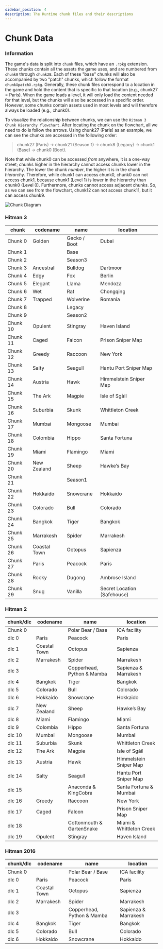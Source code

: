 ```yaml
---
sidebar_position: 4
description: The Runtime chunk files and their descriptions
---
```


# Chunk Data

### Information

The game's data is split into `chunk` files, which have an `.rpkg` extension. These chunks contain all the assets the game uses, and are numbered from `chunk0` through `chunk28`. Each of these "base" chunks will also be accompanied by two "patch" chunks, which follow the format `chunkXpatchX.rpkg`. Generally, these chunk files correspond to a location in the game and hold the content that is specific to that location (e.g., chunk27 = Paris). When the game loads a level, it will only load the content needed for that level, but the chunks will also be accessed in a specific order. However, some chunks contain assets used in most levels and will therefore always be loaded (e.g., chunk0).

To visualize the relationship between chunks, we can use the `Hitman 3 Chunk Hierarchy flowchart`. After locating the chunk on the flowchart, all we need to do is follow the arrows. Using chunk27 (Paris) as an example, we can see the chunks are accessed in the following order:

> chunk27 (Paris) -> chunk21 (Season 1) -> chunk8 (Legacy) -> chunk1 (Base) -> chunk0 (Boot).

Note that while chunk0 can be accessed _from_ anywhere, it is a one-way street; chunks higher in the hierarchy cannot access chunks lower in the hierarchy. The lower the chunk _number_, the higher it is in the chunk _hierarchy_. Therefore, while chunk1 can access chunk0, chunk0 can not access chunk1, because chunk1 (Level 1) is lower in the hierarchy than chunk0 (Level 0). Furthermore, chunks cannot access adjacent chunks. So, as we can see from the flowchart, chunk12 can not access chunk11, but it can access chunk9.

![Chunk Diagram](pathname:///media/chunkdata/chunk_data_diagram.svg)

### Hitman 3

| chunk    | codename     | name         | location                    |
| -------- | ------------ | ------------ | --------------------------- |
| Chunk 0  | Golden       | Gecko / Boot | Dubai                       |
| Chunk 1  |              | Base         |                             |
| Chunk 2  |              | Season3      |                             |
| Chunk 3  | Ancestral    | Bulldog      | Dartmoor                    |
| Chunk 4  | Edgy         | Fox          | Berlin                      |
| Chunk 5  | Elegant      | Llama        | Mendoza                     |
| Chunk 6  | Wet          | Rat          | Chongqing                   |
| Chunk 7  | Trapped      | Wolverine    | Romania                     |
| Chunk 8  |              | Legacy       |                             |
| Chunk 9  |              | Season2      |                             |
| Chunk 10 | Opulent      | Stingray     | Haven Island                |
| Chunk 11 | Caged        | Falcon       | Prison Sniper Map           |
| Chunk 12 | Greedy       | Raccoon      | New York                    |
| Chunk 13 | Salty        | Seagull      | Hantu Port Sniper Map       |
| Chunk 14 | Austria      | Hawk         | Himmelstein Sniper Map      |
| Chunk 15 | The Ark      | Magpie       | Isle of Sgàil               |
| Chunk 16 | Suburbia     | Skunk        | Whittleton Creek            |
| Chunk 17 | Mumbai       | Mongoose     | Mumbai                      |
| Chunk 18 | Colombia     | Hippo        | Santa Fortuna               |
| Chunk 19 | Miami        | Flamingo     | Miami                       |
| Chunk 20 | New Zealand  | Sheep        | Hawke’s Bay                 |
| Chunk 21 |              | Season1      |                             |
| Chunk 22 | Hokkaido     | Snowcrane    | Hokkaido                    |
| Chunk 23 | Colorado     | Bull         | Colorado                    |
| Chunk 24 | Bangkok      | Tiger        | Bangkok                     |
| Chunk 25 | Marrakesh    | Spider       | Marrakesh                   |
| Chunk 26 | Coastal Town | Octopus      | Sapienza                    |
| Chunk 27 | Paris        | Peacock      | Paris                       |
| Chunk 28 | Rocky        | Dugong       | Ambrose Island              |
| Chunk 29 | Snug         | Vanilla      | Secret Location (Safehouse) |

### Hitman 2

| chunk/dlc | codename     | name                       | location                 |
| --------- | ------------ | -------------------------- | ------------------------ |
| Chunk 0   |              | Polar Bear / Base          | ICA facility             |
| dlc 0     | Paris        | Peacock                    | Paris                    |
| dlc 1     | Coastal Town | Octopus                    | Sapienza                 |
| dlc 2     | Marrakesh    | Spider                     | Marrakesh                |
| dlc 3     |              | Copperhead, Python & Mamba | Sapienza & Marrakesh     |
| dlc 4     | Bangkok      | Tiger                      | Bangkok                  |
| dlc 5     | Colorado     | Bull                       | Colorado                 |
| dlc 6     | Hokkaido     | Snowcrane                  | Hokkaido                 |
| dlc 7     | New Zealand  | Sheep                      | Hawke’s Bay              |
| dlc 8     | Miami        | Flamingo                   | Miami                    |
| dlc 9     | Colombia     | Hippo                      | Santa Fortuna            |
| dlc 10    | Mumbai       | Mongoose                   | Mumbai                   |
| dlc 11    | Suburbia     | Skunk                      | Whittleton Creek         |
| dlc 12    | The Ark      | Magpie                     | Isle of Sgàil            |
| dlc 13    | Austria      | Hawk                       | Himmelstein Sniper Map   |
| dlc 14    | Salty        | Seagull                    | Hantu Port Sniper Map    |
| dlc 15    |              | Anaconda & KingCobra       | Santa Fortuna & Mumbai   |
| dlc 16    | Greedy       | Raccoon                    | New York                 |
| dlc 17    | Caged        | Falcon                     | Prison Sniper Map        |
| dlc 18    |              | Cottonmouth & GartenSnake  | Miami & Whittleton Creek |
| dlc 19    | Opulent      | Stingray                   | Haven Island             |

### Hitman 2016

| chunk/dlc | codename     | name                       | location             |
| --------- | ------------ | -------------------------- | -------------------- |
| Chunk 0   |              | Polar Bear / Base          | ICA facility         |
| dlc 0     | Paris        | Peacock                    | Paris                |
| dlc 1     | Coastal Town | Octopus                    | Sapienza             |
| dlc 2     | Marrakesh    | Spider                     | Marrakesh            |
| dlc 3     |              | Copperhead, Python & Mamba | Sapienza & Marrakesh |
| dlc 4     | Bangkok      | Tiger                      | Bangkok              |
| dlc 5     | Colorado     | Bull                       | Colorado             |
| dlc 6     | Hokkaido     | Snowcrane                  | Hokkaido             |
